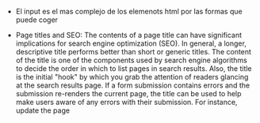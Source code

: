 - El input es el mas complejo de los elemenots html por las formas que puede coger

- Page titles and SEO: The contents of a page title can have significant implications for search engine optimization (SEO). In general, a longer, descriptive title performs better than short or generic titles. The content of the title is one of the components used by search engine algorithms to decide the order in which to list pages in search results. Also, the title is the initial "hook" by which you grab the attention of readers glancing at the search results page. If a form submission contains errors and the submission re-renders the current page, the title can be used to help make users aware of any errors with their submission. For instance, update the page <title> value to reflect significant page state changes (such as form validation problems).

- Only use one <h1> per page - this should represent the main heading/subject for the whole page. Also, do not skip heading levels start with <h1>, then use <h2>, and so on.

- Browsers automatically add a single blank line before and after each <p> element.

- con <link> tambien se puede llamar fonts.

- Existen constructores para ciertos elementos HTML como por ejemplo Image() que es equivalente a document.createElement('img') pero que es mas utilizado para certain scenarios, such as preloading images or creating image elements dynamically in JavaScript.
Video y audo tags tambien poseen este constructor.

- Hay que tener en cuenta que cada navegador tiene su propia forma de interpretar css y otros elementos como la politica de autoplay en chrome.

## Canvas

- In canvas the origin is still the upper-left corner of the window.

- The vertical numbers increase in value moving down the screen. The standard way to write coordinates is to put the horizontal value first, followed by the vertical value.

- 